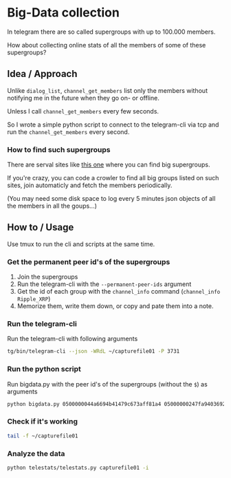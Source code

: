 # Big-Data collection
In telegram there are so called supergroups with up to 100.000 members.

How about collecting online stats of all the members of some of these supergroups?

## Idea / Approach
Unlike `dialog_list`, `channel_get_members` list only the members without notifying me in the future when they go on- or offline.

Unless I call `channel_get_members` every few seconds.

So I wrote a simple python script to connect to the telegram-cli via tcp and run the `channel_get_members` every second.

### How to find such supergroups
There are serval sites like [this one](https://tgram.io/) where you can find big supergroups.

If you're crazy, you can code a crowler to find all big groups listed on such sites, join automaticly and fetch the members periodically.

(You may need some disk space to log every 5 minutes json objects of all the members in all the goups...)


## How to / Usage
Use tmux to run the cli and scripts at the same time.

### Get the permanent peer id's of the supergroups
1. Join the supergroups
2. Run the telegram-cli with the `--permanent-peer-ids` argument
3. Get the id of each group with the `channel_info` command (`channel_info Ripple_XRP`)
4. Memorize them, write them down, or copy and pate them into a note.

### Run the telegram-cli
Run the telegram-cli with following arguments
```bash
tg/bin/telegram-cli --json -WRdL ~/capturefile01 -P 3731
```

### Run the python script
Run bigdata.py with the peer id's of the supergroups (without the `$`) as arguments
```bash
python bigdata.py 0500000044a6694b41479c673aff81a4 05000000247fa94036920aece5573a0a 050000004316da4304554e7a3b2f1727 05000000f1395647b061e174007154c2 050000006e8e76450464f31a62b1dd24 050000009345f947cc6a9b7fc570d146
```


### Check if it's working
```bash
tail -f ~/capturefile01
```

### Analyze the data
```bash
python telestats/telestats.py capturefile01 -i
```
